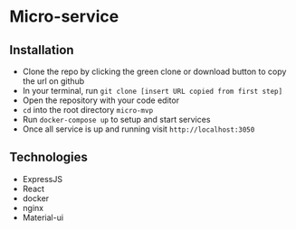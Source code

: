 # Micro-service

## Installation

- Clone the repo by clicking the green clone or download button to copy the url on github
- In your terminal, run `git clone [insert URL copied from first step]`
- Open the repository with your code editor
- `cd` into the root directory `micro-mvp`
- Run `docker-compose up` to setup and start services
- Once all service is up and running visit `http://localhost:3050`

## Technologies

- ExpressJS
- React
- docker
- nginx
- Material-ui
